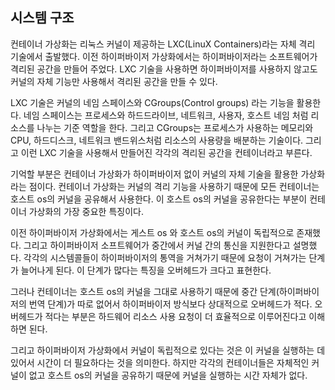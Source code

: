 ## 시스템 구조
컨테이너 가상화는 리눅스 커널이 제공하는 LXC(LinuX Containers)라는 자체 격리 기술에서 출발했다. 이전 하이퍼바이저 가상화에서는 하이퍼바이저라는 소프트웨어가 격리된 공간을 만들어 주었다. LXC 기술을 사용하면 하이퍼바이저를 사용하지 않고도 커널의 자체 기능만 사용해서 격리된 공간을 만들 수 있다. 

LXC 기술은 커널의 네임 스페이스와 CGroups(Control groups) 라는 기능을 활용한다. 네임 스페이스는 프로세스와 하드드라이브, 네트워크, 사용자, 호스트 네임 처럼 리소스를 나누는 기준 역할을 한다. 그리고 CGroups는 프로세스가 사용하는 메모리와 CPU, 하드디스크, 네트워크 밴드위스처럼 리소스의 사용량을 배분하는 기술이다. 그리고 이런 LXC 기술을 사용해서 만들어진 각각의 격리된 공간을 컨테이너라고 부른다. 

기억할 부분은 컨테이너 가상화가 하이퍼바이저 없이 커널의 자체 기술을 활용한 가상화라는 점이다. 컨테이너 가상화는 커널의 격리 기능을 사용하기 때문에 모든 컨테이너는 호스트 os의 커널을 공유해서 사용한다. 이 호스트 os의 커널을 공유한다는 부분이 컨테이너 가상화의 가장 중요한 특징이다. 

이전 하이퍼바이저 가상화에서는 게스트 os 와 호스트 os의 커널이 독립적으로 존재했다. 그리고 하이퍼바이저 소프트웨어가 중간에서 커널 간의 통신을 지원한다고 설명했다. 각각의 시스템콜들이 하이퍼바이저의 통역을 거쳐가기 때문에 요청이 거쳐가는 단계가 늘어나게 된다. 이 단계가 많다는 특징을 오버헤드가 크다고 표현한다. 

그러나 컨테이너는 호스트 os의 커널을 그대로 사용하기 때문에 중간 단계(하이퍼바이저의 번역 단계)가 따로 없어서 하이퍼바이저 방식보다 상대적으로 오버헤드가 적다. 오버헤드가 적다는 부분은 하드웨어 리소스 사용 요청이 더 효율적으로 이루어진다고 이해하면 된다. 

그리고 하이퍼바이저 가상화에서 커널이 독립적으로 있다는 것은 이 커널을 실행하는 데 있어서 시간이 더 필요하다는 것을 의미한다. 하지만 각각의 컨테이너들은 자체적인 커널이 없고 호스트 os의 커널을 공유하기 때문에 커널을 실행하는 시간 자체가 없다. 